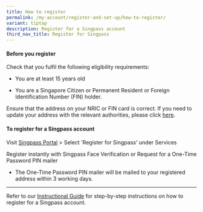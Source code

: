 ```yaml
---
title: How to register
permalink: /my-account/register-and-set-up/how-to-register/
variant: tiptap
description: Register for a Singpass account
third_nav_title: Register for Singpass
---
```

<h4>Before you register</h4>
<p>Check that you fulfil the following eligibility requirements:</p>
<ul data-tight="true" class="tight">
<li>
<p>You are at least 15 years old</p>
</li>
<li>
<p>You are a Singapore Citizen or Permanent Resident or Foreign Identification
Number (FIN) holder.</p>
</li>
</ul>
<p>Ensure that the address on your NRIC or FIN card is correct. If you need
to update your address with the relevant authorities, please click <a href="https://www.ica.gov.sg/documents/ic/update_residential_address" class="MuiTypography-root MuiLink-root MuiLink-underlineHover jss157 MuiTypography-colorPrimary" rel="noreferrer" target="_blank">here</a>.</p>
<h4>To register for a Singpass account</h4>
<p>Visit&nbsp;<a href="https://go.gov.sg/singpass-login" rel="noopener" target="_blank"><u>Singpass Portal</u></a>&nbsp;&gt;
Select 'Register for Singpass' under Services</p>
<p>Register instantly with Singpass Face Verification or Request for a One-Time
Password PIN mailer</p>
<ul data-tight="true" class="tight">
<li>
<p>The One-Time Password PIN mailer will be mailed to your registered address
within 3 working days.</p>
</li>
</ul>
<p></p>
<hr>
<p>Refer to our <a href="https://go.gov.sg/singpass-guides" rel="noopener" target="_blank"><u>Instructional Guide</u></a> for
step-by-step instructions on how to register for a Singpass account.&nbsp;</p>
<p></p>